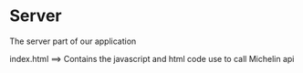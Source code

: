 # Server
The server part of our application

index.html ==> Contains the javascript and html code use to call Michelin api
